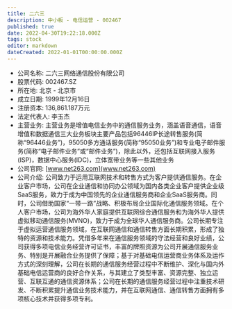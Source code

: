 ```yaml
---
title: 二六三
description: 中小板 - 电信运营 - 002467
published: true
date: 2022-04-30T19:22:18.000Z
tags: stock
editor: markdown
dateCreated: 2022-01-01T00:00:00.000Z
---
```


- 公司名称: 二六三网络通信股份有限公司
- 股票代码: 002467.SZ
- 所在地: 北京 - 北京市
- 成立日期: 1999年12月16日
- 注册资本: 136,861.187万元
- 法定代表人: 李玉杰
- 主营业务: 主营业务是增值电信业务中的通信服务业务，涵盖语音通信，语音增值和数据通信三大业务板块主要产品包括96446IP长途转售服务(简称“96446业务”)，95050多方通话服务(简称“95050业务”)和专业电子邮件服务(简称“电子邮件业务”或“邮件业务”)，除此以外，还包括互联网接入服务(ISP)，数据中心服务(IDC)，立体宽带业务等一些其他业务
- 公司官网: [www.net263.com](www.net263.com)
- 公司介绍: 公司致力于运用互联网技术和转售方式为客户提供通信服务。在企业客户市场，公司在企业通信和协同办公领域为国内各类企业客户提供企业级SaaS服务，致力于成为中国领先的企业通信服务商和企业SaaS服务商。同时，公司借助国家“一带一路”战略、积极布局企业国际化通信服务领域。在个人客户市场，公司为海外华人家庭提供互联网综合通信服务和为海外华人提供虚拟移动通信服务(MVNO)，致力于成为全球华人通信服务商。公司长期专注于虚拟运营通信服务领域，在互联网通信和通信转售方面长期积累，形成了独特的资源和技术能力。凭借多年来在通信服务领域的守法经营和良好业绩，公司获得多项电信业务经营许可证书，丰富的牌照资源为公司开展通信服务业务、特别是开展融合业务提供了保障；基于对基础电信运营商业务体系及运作方式的深刻理解，公司在长期的通信服务经营过程中不断维护、深化与国内外基础电信运营商的良好合作关系，与其建立了类型丰富、资源完整、独立运营、互联互通的通信资源体系；公司在长期的通信服务经营过程中注重技术研发、不断积累提升通信业务技术能力，并在互联网通信、通信转售方面拥有多项核心技术并获得多项专利。


